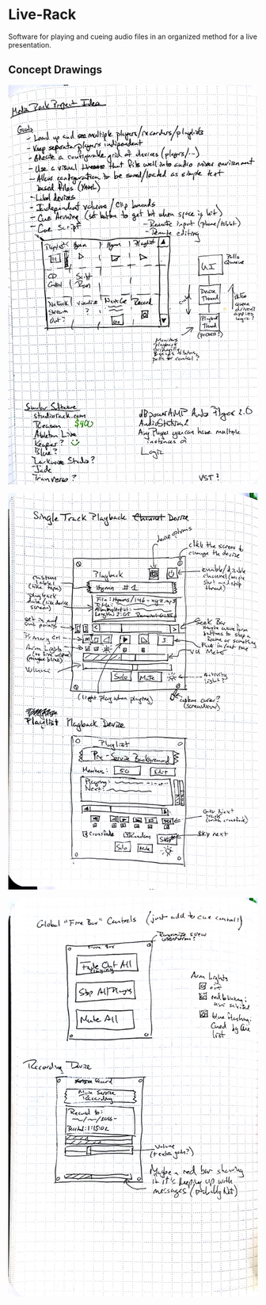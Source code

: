 # Live-Rack
Software for playing and cueing  audio files in an organized method for a live presentation.

## Concept Drawings

![](https://raw.githubusercontent.com/shearern/Live-Rack/master/docs/concepts/New%20Doc%203_1.jpg)

![](https://raw.githubusercontent.com/shearern/Live-Rack/master/docs/concepts/New%20Doc%203_2.jpg)

![](https://raw.githubusercontent.com/shearern/Live-Rack/master/docs/concepts/New%20Doc%203_3.jpg)
